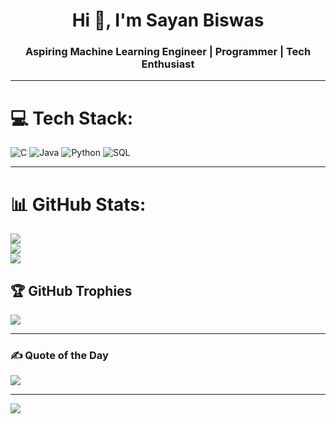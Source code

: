 <h1 align="center">Hi 👋, I'm Sayan Biswas</h1>
<h3 align="center">Aspiring Machine Learning Engineer | Programmer | Tech Enthusiast</h3>

---

# 💻 Tech Stack:
![C](https://img.shields.io/badge/c-%2300599C.svg?style=plastic&logo=c&logoColor=white) 
![Java](https://img.shields.io/badge/java-%23ED8B00.svg?style=plastic&logo=java&logoColor=white) 
![Python](https://img.shields.io/badge/python-3670A0?style=plastic&logo=python&logoColor=ffdd54) 
![SQL](https://img.shields.io/badge/sql-%2300f.svg?style=plastic&logo=mysql&logoColor=white) 


---

# 📊 GitHub Stats:
![](https://github-readme-stats.vercel.app/api?username=sayanbiswas&theme=tokyonight&hide_border=false&include_all_commits=true&count_private=true)<br/>
![](https://github-readme-streak-stats.herokuapp.com/?user=sayanbiswas&theme=tokyonight&hide_border=false)<br/>
![](https://github-readme-stats.vercel.app/api/top-langs/?username=sayanbiswas&theme=tokyonight&hide_border=false&layout=compact)

## 🏆 GitHub Trophies
![](https://github-profile-trophy.vercel.app/?username=sayanbiswas&theme=radical&no-frame=false&no-bg=false&margin-w=4)

---

### ✍️ Quote of the Day
![](https://quotes-github-readme.vercel.app/api?type=horizontal&theme=merko)

---

[![](https://visitcount.itsvg.in/api?id=sayanbiswas&icon=0&color=0)](https://visitcount.itsvg.in)

<!-- Proudly created by ChatGPT + GPRM style -->
